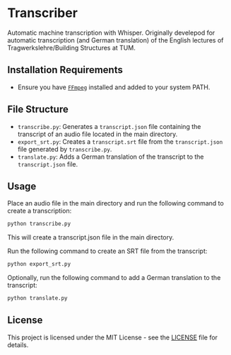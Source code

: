 # Transcriber

Automatic machine transcription with Whisper. Originally develepod for automatic transcription (and German translation) of the English lectures of Tragwerkslehre/Building Structures at TUM.

## Installation Requirements

- Ensure you have [`FFmpeg`](https://www.ffmpeg.org/download.html) installed and added to your system PATH.

## File Structure

- `transcribe.py`: Generates a `transcript.json` file containing the transcript of an audio file located in the main directory.
- `export_srt.py`: Creates a `transcript.srt` file from the `transcript.json` file generated by `transcribe.py`.
- `translate.py`: Adds a German translation of the transcript to the `transcript.json` file.

## Usage

Place an audio file in the main directory and run the following command to create a transcription:

```bash
python transcribe.py
```

This will create a transcript.json file in the main directory.

Run the following command to create an SRT file from the transcript:

```bash
python export_srt.py
```

Optionally, run the following command to add a German translation to the transcript:

```bash
python translate.py
```

## License

This project is licensed under the MIT License - see the [LICENSE](LICENSE) file for details.
